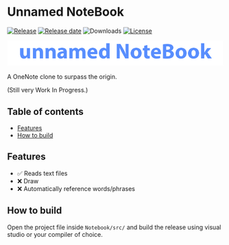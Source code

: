 # Unnamed NoteBook

[![Release](https://img.shields.io/github/v/release/Ozzymand/NoteBook?include_prereleases)]((https://github.com/Ozzymand/NoteBook/releases/latest))
[![Release date](https://img.shields.io/github/release-date/Ozzymand/NoteBook)](https://github.com/Ozzymand/NoteBook/releases/latest)
![Downloads](https://img.shields.io/github/downloads/Ozzymand/NoteBook/total)
[![License](https://img.shields.io/github/license/Ozzymand/NoteBook)](https://mit-license.org/)

![alt](https://raw.githubusercontent.com/Ozzymand/NoteBook/main/Images/Logo.png)

A OneNote clone to surpass the origin.

(Still very Work In Progress.)

## Table of contents

- [Features](#features)
- [How to build](#how-to-build)

## Features

- ✅ Reads text files
- ❌ Draw
- ❌ Automatically reference words/phrases

## How to build

Open the project file inside `Notebook/src/` and build the release using visual studio or your compiler of choice.
